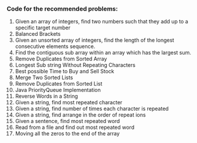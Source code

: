 ### Code for the recommended problems:

01. Given an array of integers, find two numbers such that they add up to a specific target number
02. Balanced Brackets
03. Given an unsorted array of integers, find the length of the longest consecutive elements sequence.
04. Find the contiguous sub array within an array which has the largest sum.
05. Remove Duplicates from Sorted Array
06. Longest Sub string Without Repeating Characters
07. Best possible Time to Buy and Sell Stock
08. Merge Two Sorted Lists
09. Remove Duplicates from Sorted List
10. Java PriorityQueue Implementation
11. Reverse Words in a String
12. Given a string, find most repeated character
13. Given a string, find number of times each character is repeated
14. Given a string, find arrange in the order of repeat ions
15. Given a sentence, find most repeated word
16. Read from a file and find out most repeated word
17. Moving all the zeros to the end of the array